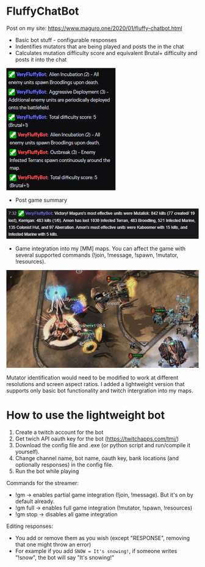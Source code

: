 # FluffyChatBot

Post on my site: https://www.maguro.one/2020/01/fluffy-chatbot.html

* Basic bot stuff - configurable responses
* Indentifies mutators that are being played and posts the in the chat
* Calculates mutation difficulty score and equivalent Brutal+ difficulty and posts it into the chat

![Summary](https://github.com/FluffyMaguro/FluffyChatBot/blob/master/2019-12-31_183302.png)

* Post game summary

![Summary](https://github.com/FluffyMaguro/FluffyChatBot/blob/master/Summay.png)

* Game integration into my [MM] maps. You can affect the game with several supported commands (!join, !message, !spawn, !mutator, !resources).

![Summary](https://github.com/FluffyMaguro/FluffyChatBot/blob/master/party.jpg)

Mutator identification would need to be modified to work at different resolutions and screen aspect ratios. I added a lightweight version that supports only basic bot functionality and twitch intergration into my maps.

# How to use the lightweight bot

1. Create a twitch account for the bot
2. Get twich API oauth key for the bot (https://twitchapps.com/tmi/)
3. Download the config file and .exe (or python script and run/compile it yourself).
4. Change channel name, bot name, oauth key, bank locations (and optionally responses) in the config file.
5. Run the bot while playing

Commands for the streamer: 
* !gm → enables partial game integration (!join, !message). But it's on by default already.
* !gm full → enables full game integration (!mutator, !spawn, !resources)
* !gm stop → disables all game integration

Editing responses:

* You add or remove them as you wish (except "RESPONSE", removing that one might throw an error)
* For example if you add `SNOW = It's snowing!`, if someone writes "!snow", the bot will say "It's snowing!"
